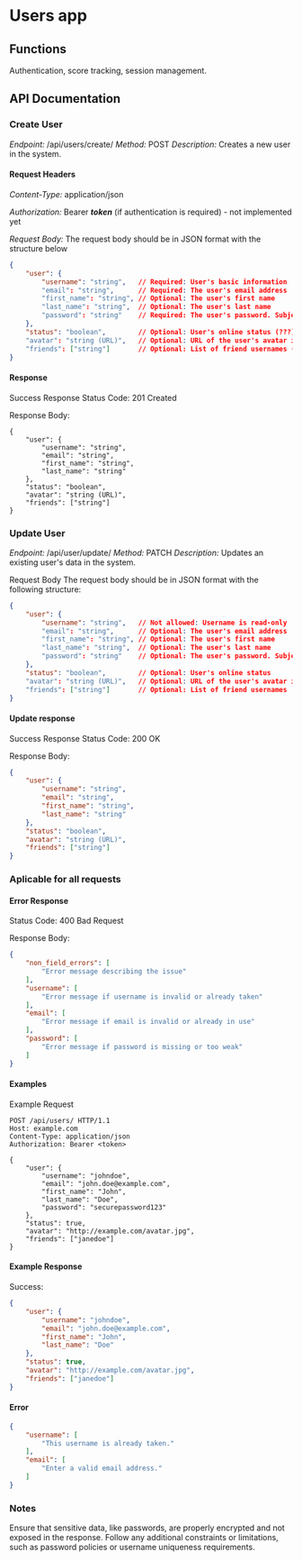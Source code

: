 # Users app

## Functions

Authentication, score tracking, session management.

## API Documentation

### Create User

*Endpoint:* /api/users/create/
*Method:* POST
*Description:* Creates a new user in the system.

#### Request Headers

*Content-Type:* application/json

*Authorization:* Bearer ***token*** (if authentication is required) - not implemented yet

*Request Body:* The request body should be in JSON format with the structure below

```json
{
    "user": {
        "username": "string",   // Required: User's basic information
        "email": "string",      // Required: The user's email address
        "first_name": "string", // Optional: The user's first name
        "last_name": "string",  // Optional: The user's last name
        "password": "string"    // Required: The user's password. Subject to validate
    },
    "status": "boolean",        // Optional: User's online status (???)
    "avatar": "string (URL)",   // Optional: URL of the user's avatar image (empty)
    "friends": ["string"]       // Optional: List of friend usernames (empty)
}
```

#### Response

Success Response
Status Code: 201 Created

Response Body:

```json:
{
    "user": {
        "username": "string",
        "email": "string",
        "first_name": "string",
        "last_name": "string"
    },
    "status": "boolean",
    "avatar": "string (URL)",
    "friends": ["string"]
}
```

### Update User

*Endpoint:* /api/user/update/
*Method:* PATCH
*Description:* Updates an existing user's data in the system.

Request Body
The request body should be in JSON format with the following structure:

```json
{
    "user": {
        "username": "string",   // Not allowed: Username is read-only
        "email": "string",      // Optional: The user's email address
        "first_name": "string", // Optional: The user's first name
        "last_name": "string",  // Optional: The user's last name
        "password": "string"    // Optional: The user's password. Subject to validate
    },
    "status": "boolean",        // Optional: User's online status
    "avatar": "string (URL)",   // Optional: URL of the user's avatar image
    "friends": ["string"]       // Optional: List of friend usernames
}
```

#### Update response

Success Response Status Code: 200 OK

Response Body:

```json
{
    "user": {
        "username": "string",
        "email": "string",
        "first_name": "string",
        "last_name": "string"
    },
    "status": "boolean",
    "avatar": "string (URL)",
    "friends": ["string"]
}
```

### Aplicable for all requests

#### Error Response

Status Code: 400 Bad Request

Response Body:

```json
{
    "non_field_errors": [
        "Error message describing the issue"
    ],
    "username": [
        "Error message if username is invalid or already taken"
    ],
    "email": [
        "Error message if email is invalid or already in use"
    ],
    "password": [
        "Error message if password is missing or too weak"
    ]
}
```

#### Examples

Example Request

```http
POST /api/users/ HTTP/1.1
Host: example.com
Content-Type: application/json
Authorization: Bearer <token>

{
    "user": {
        "username": "johndoe",
        "email": "john.doe@example.com",
        "first_name": "John",
        "last_name": "Doe",
        "password": "securepassword123"
    },
    "status": true,
    "avatar": "http://example.com/avatar.jpg",
    "friends": ["janedoe"]
}

```

#### Example Response

Success:

```json
{
    "user": {
        "username": "johndoe",
        "email": "john.doe@example.com",
        "first_name": "John",
        "last_name": "Doe"
    },
    "status": true,
    "avatar": "http://example.com/avatar.jpg",
    "friends": ["janedoe"]
}
```

#### Error

```json
{
    "username": [
        "This username is already taken."
    ],
    "email": [
        "Enter a valid email address."
    ]
}
```

### Notes

Ensure that sensitive data, like passwords, are properly encrypted and not exposed in the response.
Follow any additional constraints or limitations, such as password policies or username uniqueness requirements.

